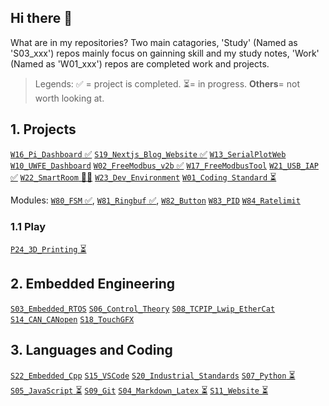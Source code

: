 ## Hi there 👋

What are in my repositories?
Two main catagories, 'Study' (Named as 'S03_xxx') repos mainly focus on gainning skill and my study notes, 'Work' (Named as 'W01_xxx') repos are completed work and projects.

> Legends: ✅ = project is completed. ⏳= in progress. **Others**= not worth looking at.

## 1. Projects

 [`W16_Pi_Dashboard` ✅](https://github.com/ArthurQiangLi/W16_PiDashboard)
[`S19_Nextjs_Blog_Website` ✅](https://github.com/ArthurQiangLi/S19_Nextjs_Blog_Website) 
 [`W13_SerialPlotWeb`](https://github.com/ArthurQiangLi/W13_SerialPlotWeb) 
 [`W10_UWFE_Dashboard`]()
 [`W02_FreeModbus_v2b` ✅](https://github.com/ArthurQiangLi/W02_FreeModbus_v2b) 
 [`W17_FreeModbusTool`](https://github.com/ArthurQiangLi/W17_FreeModbusTool) 
 [`W21_USB_IAP` ✅](https://github.com/ArthurQiangLi/W21_USB_IAP) 
 [`W22_SmartRoom` 🚩🐶]()
 [`W23_Dev_Environment`](https://github.com/ArthurQiangLi/W23_Dev_Environment) 
 [`W01_Coding Standard` ⏳](https://github.com/ArthurQiangLi/W01_Coding_Standard) 

 
 Modules: [`W80_FSM` ✅](https://github.com/ArthurQiangLi/W80_FSM), 
 [`W81_Ringbuf` ✅](https://github.com/ArthurQiangLi/W81_Ringbuf), 
 [`W82_Button`](https://github.com/ArthurQiangLi/W82_Button) 
 [`W83_PID`](https://github.com/ArthurQiangLi/W83_PID)
 [`W84_Ratelimit`](https://github.com/ArthurQiangLi/W84_Ratelimit)

### 1.1 Play
 [`P24_3D_Printing` ⏳](https://github.com/ArthurQiangLi/P24_3D_Printing)

## 2. Embedded Engineering

 [`S03_Embedded_RTOS`](https://github.com/ArthurQiangLi/S03_Embedded_RTOS) 
 [`S06_Control_Theory`](https://github.com/ArthurQiangLi/S06_Control_Theory.git) 
 [`S08_TCPIP_Lwip_EtherCat`](https://github.com/ArthurQiangLi/S08_TCPIP_Lwip_EtherCat) 
 [`S14_CAN_CANopen`](https://github.com/ArthurQiangLi/S14_CAN_CANopen) 
 [`S18_TouchGFX`](https://github.com/ArthurQiangLi/S18_TouchGFX.git) 

## 3. Languages and Coding

 [`S22_Embedded_Cpp`](https://github.com/ArthurQiangLi/S22_Embedded_Cpp) 
[`S15_VSCode`](https://github.com/ArthurQiangLi/S15_VSCode) 
[`S20_Industrial_Standards`](https://github.com/ArthurQiangLi/S20_Industrial_Standards) 
 [`S07_Python` ⏳](https://github.com/ArthurQiangLi/S07_Python) 
 [`S05_JavaScript` ⏳](https://github.com/ArthurQiangLi/S05_JavaScript) 
 [`S09_Git`](https://github.com/ArthurQiangLi/S09_Git) 
 [`S04_Markdown_Latex` ⏳](https://github.com/ArthurQiangLi/S04_Markdown_Latex.git) 
 [`S11_Website` ⏳](https://github.com/ArthurQiangLi/S11_Website)

<!--
**ArthurQiangLi/arthurqiangli** is a ✨ _special_ ✨ repository because its `README.md` (this file) appears on your GitHub profile.

Here are some ideas to get you started:

- 🔭 I’m currently working on ...
- 🌱 I’m currently learning ...
- 👯 I’m looking to collaborate on ...
- 🤔 I’m looking for help with ...
- 💬 Ask me about ...
- 📫 How to reach me: ...
- 😄 Pronouns: ...
- ⚡ Fun fact: ...

| Icon  | Meaning / Usage |
|-------|---------------|
| ✅ | Success, confirmation, or a good choice |
| 🚀 | Excitement, speed, or improvement |
| 🔥 | Something cool, trendy, or powerful |
| ⚡ | Speed, quick action, or performance boost |
| 🛠️ | Tools, fixing, or configuration |
| 💡 | Idea, tip, or insight |
| 📌 | Important point or note |
| 🔍 | Searching, investigating, or analyzing |
| ⚠️ 🔔  | Warning, caution, or something to be careful about |
| ❌ | Error, mistake, or something not recommended |
| 📜 | Code snippet or documentation reference |
| 📝 | Writing-related, documentation, or editing |
| 🎨 | Design, UI, or styling-related topics |
| 📦 | Package, module, or software component |
| ⏳ | Waiting, processing, or time-related |

chatGPT mostly uses ✅, 🚀, and 🔥 to highlight key takeaways.  😊

"The 'Study' page mainly focuses on gaining skills and my study notes, while the 'Work' page highlights completed work and projects."

|**WORK** | Industrial Use Related, or from my work experiences|

|**STUDY** | Academic related, or when I was studying something |


-->
